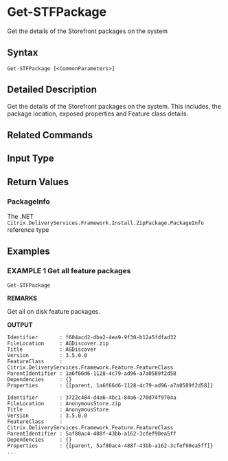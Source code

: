 ﻿# Get-STFPackage

Get the details of the Storefront packages on the system

## Syntax

```
Get-STFPackage [<CommonParameters>]
```

## Detailed Description

Get the details of the Storefront packages on the system. This includes, the package location, exposed properties and Feature class details.

## Related Commands


## Input Type

### 



## Return Values

### PackageInfo

The .NET `Citrix.DeliveryServices.Framework.Install.ZipPackage.PackageInfo` reference type

## Examples

### EXAMPLE 1 Get all feature packages

```
Get-STFPackage
```

**REMARKS**

Get all on disk feature packages.

**OUTPUT**

```
Identifier       : f604acd2-dba2-4ea9-9f30-b12a5fdfad32
FileLocation     : AGDiscover.zip
Title            : AGDiscover
Version          : 3.5.0.0
FeatureClass     : Citrix.DeliveryServices.Framework.Feature.FeatureClass
ParentIdentifier : 1a6f66d6-1128-4c79-ad96-a7a0589f2d58
Dependencies     : {}
Properties       : {[parent, 1a6f66d6-1128-4c79-ad96-a7a0589f2d58]}

Identifier       : 3722c484-d4a6-4bc1-84a6-270d74f9704a
FileLocation     : AnonymousStore.zip
Title            : AnonymousStore
Version          : 3.5.0.0
FeatureClass     : Citrix.DeliveryServices.Framework.Feature.FeatureClass
ParentIdentifier : 5af80ac4-488f-43bb-a162-3cfef90ea5ff
Dependencies     : {}
Properties       : {[parent, 5af80ac4-488f-43bb-a162-3cfef90ea5ff]}
...
```
